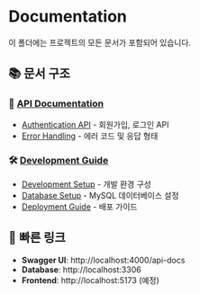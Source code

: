 # Documentation

이 폴더에는 프로젝트의 모든 문서가 포함되어 있습니다.

## 📚 문서 구조

### 🚀 [API Documentation](./api/)
- [Authentication API](./api/authentication.md) - 회원가입, 로그인 API
- [Error Handling](./api/errors.md) - 에러 코드 및 응답 형태

### 🛠️ [Development Guide](./development/)
- [Development Setup](./development/setup.md) - 개발 환경 구성
- [Database Setup](./development/database.md) - MySQL 데이터베이스 설정
- [Deployment Guide](./development/deployment.md) - 배포 가이드

## 🔗 빠른 링크

- **Swagger UI**: http://localhost:4000/api-docs
- **Database**: http://localhost:3306
- **Frontend**: http://localhost:5173 (예정)
